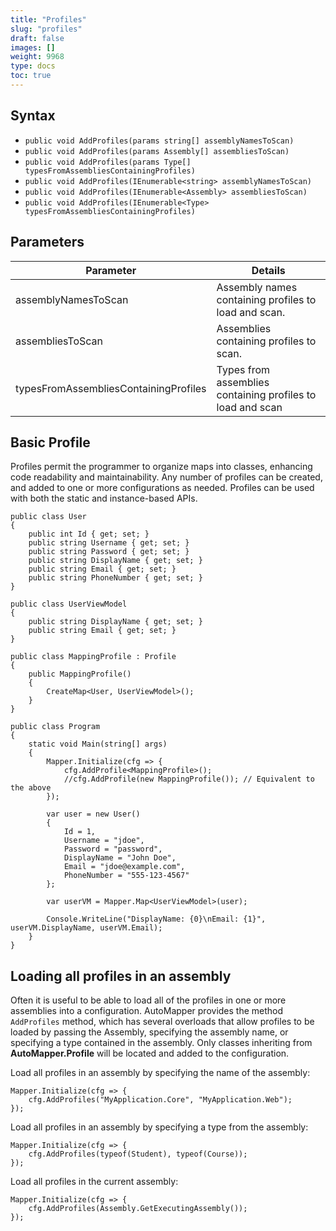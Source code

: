```yaml
---
title: "Profiles"
slug: "profiles"
draft: false
images: []
weight: 9968
type: docs
toc: true
---
```


## Syntax
- `public void AddProfiles(params string[] assemblyNamesToScan)`
- `public void AddProfiles(params Assembly[] assembliesToScan)`
- `public void AddProfiles(params Type[] typesFromAssembliesContainingProfiles)`
- `public void AddProfiles(IEnumerable<string> assemblyNamesToScan)`
- `public void AddProfiles(IEnumerable<Assembly> assembliesToScan)`
- `public void AddProfiles(IEnumerable<Type> typesFromAssembliesContainingProfiles)`

## Parameters
| Parameter | Details |
| ----- | ----- |
| assemblyNamesToScan | Assembly names containing profiles to load and scan. |
| assembliesToScan    | Assemblies containing profiles to scan. |
| typesFromAssembliesContainingProfiles | Types from assemblies containing profiles to load and scan |

## Basic Profile
Profiles permit the programmer to organize maps into classes, enhancing code readability and maintainability. Any number of profiles can be created, and added to one or more configurations as needed. Profiles can be used with both the static and instance-based APIs.

    public class User
    {
        public int Id { get; set; }
        public string Username { get; set; }
        public string Password { get; set; }
        public string DisplayName { get; set; }
        public string Email { get; set; }
        public string PhoneNumber { get; set; }
    }

    public class UserViewModel
    {
        public string DisplayName { get; set; }
        public string Email { get; set; }
    }

    public class MappingProfile : Profile
    {
        public MappingProfile()
        {
            CreateMap<User, UserViewModel>();
        }
    }
    
    public class Program
    {
        static void Main(string[] args)
        {
            Mapper.Initialize(cfg => {
                cfg.AddProfile<MappingProfile>();
                //cfg.AddProfile(new MappingProfile()); // Equivalent to the above
            });

            var user = new User()
            {
                Id = 1,
                Username = "jdoe",
                Password = "password",
                DisplayName = "John Doe",
                Email = "jdoe@example.com",
                PhoneNumber = "555-123-4567"
            };
            
            var userVM = Mapper.Map<UserViewModel>(user);

            Console.WriteLine("DisplayName: {0}\nEmail: {1}", userVM.DisplayName, userVM.Email);
        }
    }

## Loading all profiles in an assembly
Often it is useful to be able to load all of the profiles in one or more assemblies into a configuration. AutoMapper provides the method `AddProfiles` method, which has several overloads that allow profiles to be loaded by passing the Assembly, specifying the assembly name, or specifying a type contained in the assembly. Only classes inheriting from **AutoMapper.Profile** will be located and added to the configuration.

Load all profiles in an assembly by specifying the name of the assembly:

    
    Mapper.Initialize(cfg => {
        cfg.AddProfiles("MyApplication.Core", "MyApplication.Web");
    });

Load all profiles in an assembly by specifying a type from the assembly:

    Mapper.Initialize(cfg => {
        cfg.AddProfiles(typeof(Student), typeof(Course));
    });

Load all profiles in the current assembly:
 
    Mapper.Initialize(cfg => {
        cfg.AddProfiles(Assembly.GetExecutingAssembly());
    });

